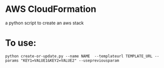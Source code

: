 # AWS CloudFormation
a python script to create an aws stack

# To use:
```
python create-or-update.py --name NAME  --templateurl TEMPLATE_URL --params "KEY1=VALUE1&KEY2=VALUE2" --usepreviousparam
```
